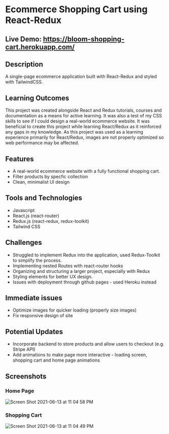 # Ecommerce Shopping Cart using React-Redux
## Live Demo: https://bloom-shopping-cart.herokuapp.com/

## Description

A single-page ecommerce application built with React-Redux and styled with TailwindCSS.

## Learning Outcomes

This project was created alongside React and Redux tutorials, courses and documentation as a means for active learning. 
It was also a test of my CSS skills to see if I could design a real-world ecommerce website.
It was beneficial to create this project while learning React/Redux as it reinforced any gaps in my knowledge. 
As this project was used as a learning experience primarily for React/Redux, images are not properly optimized so web performance may be affected.

## Features
* A real-world ecommerce website with a fully functional shopping cart.
* Filter products by specfic collection
* Clean, minimalist UI design

## Tools and Technologies
* Javascript
* React.js (react-router)
* Redux.js (react-redux, redux-toolkit)
* Tailwind CSS

## Challenges
* Struggled to implement Redux into the application, used Redux-Toolkit to simplify the process.
* Implementing nested Routes with react-router hooks
* Organizing and structuring a larger project, especially with Redux
* Styling elements for better UX design.
* Issues with deployment through github pages - used Heroku instead

## Immediate issues
* Optimize images for quicker loading (properly size images)
* Fix responsive design of site 

## Potential Updates
* Incorporate backend to store products and allow users to checkout (e.g. Stripe API)
* Add animations to make page more interactive - loading screen, shopping cart and home page animations 

## Screenshots

### Home Page

![Screen Shot 2021-06-13 at 11 04 58 PM](https://user-images.githubusercontent.com/61437879/121846445-de822380-cc9b-11eb-89d7-be49156d2bf1.png)

### Shopping Cart
![Screen Shot 2021-06-13 at 11 04 49 PM](https://user-images.githubusercontent.com/61437879/121846443-dcb86000-cc9b-11eb-88fe-e5c4b3692d8f.png)
